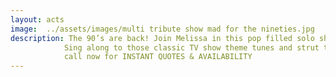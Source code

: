 ```yaml
---
layout: acts
image:  ../assets/images/multi tribute show mad for the nineties.jpg
description: The 90’s are back! Join Melissa in this pop filled solo show dedicated to the biggest hits of the 90’s. From the Spice Girls to Take That and Britney to Oasis there is something for everyone. <hr>
            Sing along to those classic TV show theme tunes and strut those cheesy dance moves. This quick change show will take you back through all those iconic looks. So, say you’ll be there, and let Melissa entertain you with “Mad for the 90’s”. <hr>
            call now for INSTANT QUOTES & AVAILABILITY
---
```

